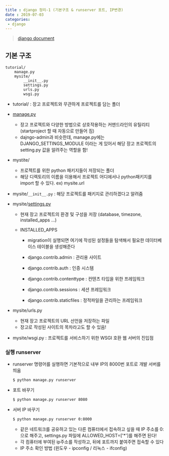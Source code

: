 ```yaml
---
title : django 정리-1 (기본구조 & runserver 포트, IP변경)
date : 2019-07-03
categories:
 - django
---
```




> [django document](https://docs.djangoproject.com/ko/2.2/)



## 기본 구조

```shell
tutorial/
    manage.py
    mysite/
        __init__.py
        settings.py
        urls.py
        wsgi.py
```



- tutorial/ : 장고 프로젝트와 무관하게 프로젝트를 담는 폴더

- [manage.py](https://docs.djangoproject.com/ko/2.2/ref/django-admin/)
  
  - 장고 프로젝트와 다양한 방법으로 상호작용하는 커맨드라인의 유틸리티 (startproject 할 때 자동으로 만들어 짐)
  - dajngo-admin과 비슷한데, manage.py에는 DJANGO_SETTINGS_MODULE 이라는 게 있어서 해당 장고 프로젝트의 setting.py 값을 알려주는 역할을 함!
  
- mystite/ 
  - 프로젝트를 위한 python 패키지들이 저장되는 폴더
  - 해당 디렉토리의 이름을 이용해서 프로젝트 어디에서나 python패키지를 import 할 수 있다. ex) mysite.url
  
- mysite/`__init__.py`  : 해당 프로젝트를 패키지로 관리하겠다고 알려줌

- mysite/[settings.py](https://docs.djangoproject.com/ko/2.2/topics/settings/) 

  - 현재 장고 프로젝트의 환경 및 구성을 저장 (database, timezone, installed_apps ...)

  - INSTALLED_APPS

    - migration이 실행되면 여기에 작성된 설정들을 탐색해서 필요한 데이터베이스 테이블을 생성해준다

    - django.contrib.admin : 관리용 사이트
    - django.contrib.auth : 인증 시스템
    - django.contrib.contenttype : 컨텐츠 타입을 위한 프레임워크
    - django.contrib.sessions : 세션 프레임워크
    - django.contrib.staticfiles : 정적파일을 관리하는 프레임워크

- mysite/urls.py
  - 현재 장고 프로젝트의 URL 선언을 저장하는 파일
  - 장고로 작성된 사이트의 목차라고도 할 수 있음!
  
- mysite/wsgi.py : 프로젝트를 서비스하기 위한 WSGI 호환 웹 서버의 진입점



### 실행 runserver

- runserver 명령어를 실행하면 기본적으로 내부 IP의 8000번 포트로 개발 서버를 띄움

  ```shell
  $ python manage.py runserver
  ```

- 포트 바꾸기
  ```shell
  $ python manage.py runserver 8080
  ```
  
- 서버 IP 바꾸기

  ```shell
  $ python manage.py runserver 0:8000
  ```

  - 같은 네트워크를 공유하고 있는 다른 컴퓨터에서 접속하고 싶을 때 IP 주소를 0:으로 해주고, settings.py 파일에 ALLOWED_HOST=['*']를 해주면 된다!
  - 각 컴퓨터에 부여된 ip주소를 작성하고, 뒤에 포트까지 붙여주면 접속할 수 있다
  - IP 주소 확인 방법 (윈도우 - ipconfig / 리눅스 - ifconfig)


